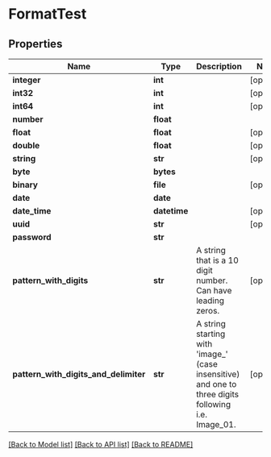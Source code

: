 # FormatTest

## Properties
Name | Type | Description | Notes
------------ | ------------- | ------------- | -------------
**integer** | **int** |  | [optional] 
**int32** | **int** |  | [optional] 
**int64** | **int** |  | [optional] 
**number** | **float** |  | 
**float** | **float** |  | [optional] 
**double** | **float** |  | [optional] 
**string** | **str** |  | [optional] 
**byte** | **bytes** |  | 
**binary** | **file** |  | [optional] 
**date** | **date** |  | 
**date_time** | **datetime** |  | [optional] 
**uuid** | **str** |  | [optional] 
**password** | **str** |  | 
**pattern_with_digits** | **str** | A string that is a 10 digit number. Can have leading zeros. | [optional] 
**pattern_with_digits_and_delimiter** | **str** | A string starting with &#39;image_&#39; (case insensitive) and one to three digits following i.e. Image_01. | [optional] 

[[Back to Model list]](../README.md#documentation-for-models) [[Back to API list]](../README.md#documentation-for-api-endpoints) [[Back to README]](../README.md)


